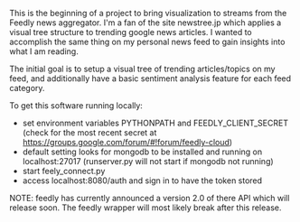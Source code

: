 This is the beginning of a project to bring visualization to streams from the Feedly news aggregator. I'm a fan of the site newstree.jp which applies a visual tree structure to trending google news articles. I wanted to accomplish the same thing on my personal news feed to gain insights into what I am reading.

The initial goal is to setup a visual tree of trending articles/topics on my feed, and additionally have a basic sentiment analysis feature for each feed category.

To get this software running locally:
- set environment variables PYTHONPATH and FEEDLY_CLIENT_SECRET (check for the most recent secret at https://groups.google.com/forum/#!forum/feedly-cloud)
- default setting looks for mongodb to be installed and running on localhost:27017 (runserver.py will not start if mongodb not running)
- start feely_connect.py
- access localhost:8080/auth and sign in to have the token stored

NOTE: 
feedly has currently announced a version 2.0 of there API which will release soon. The feedly wrapper will most likely break after this release.


